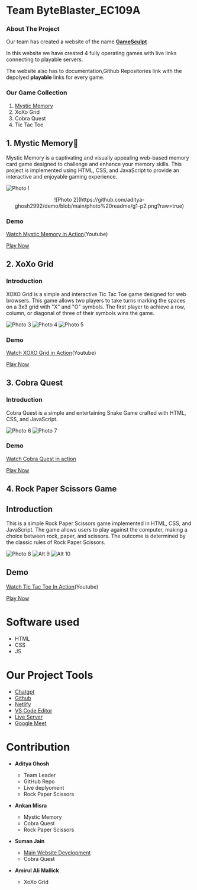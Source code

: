 # Team ByteBlaster_EC109A


### About The Project
Our team has created a website of the name [**GameSculpt**](https://gamesculpt-byteblaster.netlify.app/)

In this website we have created 4 fully operating games with live links connecting to playable servers.

The website also has to documentation,Github Repositories link with the depolyed **playable** links for every game.



### Our Game Collection

1. [Mystic Memory](https://github.com/aditya-ghosh2992/ByteBlaster_EC109A/blob/main/MyGame/Game1-Mystic-Memory/README.md)
2. XoXo Grid
3. Cobra Quest
4. Tic Tac Toe

## 1. Mystic Memory🤔

Mystic Memory is a captivating and visually appealing web-based memory card game designed to challenge and enhance your memory skills. This project is implemented using HTML, CSS, and JavaScript to provide an interactive and enjoyable gaming experience.

![Photo !](https://github.com/aditya-ghosh2992/demo/blob/main/photo%20readme/g1-p1.png?raw=true)
<br/>

<p align="center">
    ![Photo 2](https://github.com/aditya-ghosh2992/demo/blob/main/photo%20readme/g1-p2.png?raw=true)
</p>



### Demo

[Watch Mystic Memory in Action](https://www.youtube.com/watch?v=DB4REQEI2Vs)(Youtube)

[Play Now](https://game1-bytebluster.netlify.app/)

## 2.  XoXo Grid
### Introduction

XOXO Grid is a simple and interactive Tic Tac Toe game designed for web browsers. This game allows two players to take turns marking the spaces on a 3x3 grid with "X" and "O" symbols. The first player to achieve a row, column, or diagonal of three of their symbols wins the game.

![Photo 3](https://github.com/aditya-ghosh2992/demo/blob/main/photo%20readme/g2-p1.png?raw=true)
![Photo 4](https://github.com/aditya-ghosh2992/demo/blob/main/photo%20readme/g2-p2.png?raw=true)
![Photo 5](https://github.com/aditya-ghosh2992/demo/blob/main/photo%20readme/g2-p3.png?raw=true)

### Demo 
[Watch XOXO Grid in Action](https://youtu.be/9xqDnDfTJxg)(Youtube)

[Play Now](https://game2-byteblaster.netlify.app/)

## 3. Cobra Quest

### Introduction
Cobra Quest is a simple and entertaining Snake Game crafted with HTML, CSS, and JavaScript.

![Photo 6](https://github.com/aditya-ghosh2992/demo/blob/main/photo%20readme/g3-p1.png?raw=true)
![Photo 7](https://github.com/aditya-ghosh2992/demo/blob/main/photo%20readme/g3-p2.png?raw=true)

### Demo
[Watch Cobra Quest in action](https://youtu.be/7fV0WSKluUY)

[Play Now](https://game3-bytebluster.netlify.app/)
## 4. Rock Paper Scissors Game

## Introduction
This is a simple Rock Paper Scissors game implemented in HTML, CSS, and JavaScript. The game allows users to play against the computer, making a choice between rock, paper, and scissors. The outcome is determined by the classic rules of Rock Paper Scissors.

![Photo 8](https://github.com/aditya-ghosh2992/demo/blob/main/photo%20readme/g4-p1.png?raw=true)
![Alt 9](https://github.com/aditya-ghosh2992/demo/blob/main/photo%20readme/g4-p2.png?raw=true)
![Alt 10](https://github.com/aditya-ghosh2992/demo/blob/main/photo%20readme/g4-p3.png?raw=true)


## Demo
[Watch Tic Tac Toe In Action](https://youtu.be/Rn6PCVUfc74)(Youtube)

[Play Now](https://game4-rockpapersissor.netlify.app/)

# Software used

- HTML
- CSS
- JS

# Our Project Tools

- [Chatgpt](https://chat.openai.com/)
- [Github](https://github.com/)
- [Netlify](https://www.netlify.com/)
- [VS Code Editor](https://code.visualstudio.com/)
- [Live Server](https://marketplace.visualstudio.com/items?itemName=ritwickdey.LiveServer)
- [Google Meet](https://meet.google.com/)

# Contribution
- **Aditya Ghosh** 
    - Team Leader
    - GitHub Repo
    - Live deplyoment
    - Rock Paper Scissors

- **Ankan Misra**
    - Mystic Memory 
    - Cobra Quest
    - Rock Paper Scissors

- **Suman Jain**
    - [Main Website Development](https://gamesculpt-byteblaster.netlify.app/)
    - Cobra Quest
- **Amirul Ali Mallick**    
    - XoXo Grid
